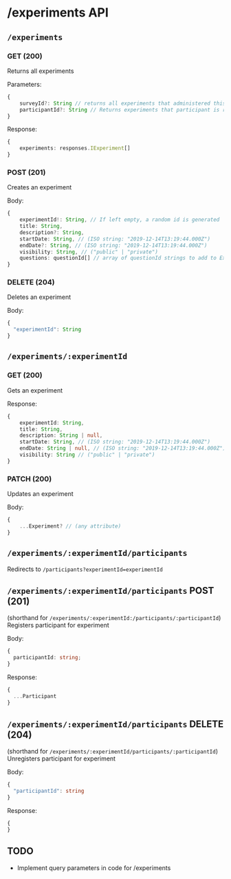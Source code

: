 # /experiments API

## `/experiments`

### GET (200)

Returns all experiments

Parameters:

```ts
{
    surveyId?: String // returns all experiments that administered this survey
    participantId?: String // Returns experiments that participant is registered for
}
```

Response:

```ts
{
    experiments: responses.IExperiment[]
}
```

### POST (201)

Creates an experiment

Body:

```ts
{
    experimentId!: String, // If left empty, a random id is generated
    title: String,
    description?: String,
    startDate: String, // (ISO string: "2019-12-14T13:19:44.000Z")
    endDate?: String, // (ISO string: "2019-12-14T13:19:44.000Z")
    visibility: String, // ("public" | "private")
    questions: questionId[] // array of questionId strings to add to ExperimentQuestion table
}
```

### DELETE (204)

Deletes an experiment

Body:

```ts
{
  "experimentId": String
}
```

## `/experiments/:experimentId`

### GET (200)

Gets an experiment

Response:

```ts
{
    experimentId: String,
    title: String,
    description: String | null,
    startDate: String, // (ISO string: "2019-12-14T13:19:44.000Z")
    endDate: String | null, // (ISO string: "2019-12-14T13:19:44.000Z")
    visibility: String // ("public" | "private")
}
```

### PATCH (200)

Updates an experiment

Body:

```ts
{
    ...Experiment? // (any attribute)
}
```

## `/experiments/:experimentId/participants`

Redirects to `/participants?experimentId=experimentId`

## `/experiments/:experimentId/participants` POST (201)

(shorthand for `/experiments/:experimentId:/participants/:participantId`)
Registers participant for experiment

Body:

```ts
{
  participantId: string;
}
```

Response:

```ts
{
  ...Participant
}
```

## `/experiments/:experimentId/participants` DELETE (204)

(shorthand for `/experiments/:experimentId/participants/:participantId`)  
Unregisters participant for experiment

Body:

```ts
{
  "participantId": string
}
```

Response:

```ts
{
}
```

## TODO

- Implement query parameters in code for /experiments
